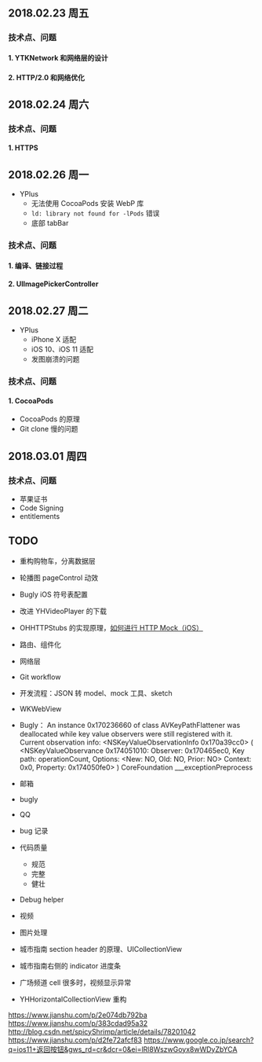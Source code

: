 ## 2018.02.23 周五


### 技术点、问题
#### 1. YTKNetwork 和网络层的设计

#### 2. HTTP/2.0 和网络优化


## 2018.02.24 周六


### 技术点、问题

#### 1. HTTPS

## 2018.02.26 周一

- YPlus
  - 无法使用 CocoaPods 安装 WebP 库 
  - `ld: library not found for -lPods` 错误
  - 底部 tabBar

### 技术点、问题
#### 1. 编译、链接过程

#### 2. UIImagePickerController

## 2018.02.27 周二

- YPlus
  - iPhone X 适配
  - iOS 10、iOS 11 适配
  - 发图崩溃的问题

### 技术点、问题
#### 1. CocoaPods 

- CocoaPods 的原理
- Git clone 慢的问题


## 2018.03.01 周四


### 技术点、问题
- 苹果证书
- Code Signing
- entitlements

## TODO
- 重构购物车，分离数据层
- 轮播图 pageControl 动效
- Bugly iOS 符号表配置
- 改进 YHVideoPlayer 的下载
- OHHTTPStubs 的实现原理，[如何进行 HTTP Mock（iOS）](https://github.com/Draveness/analyze/blob/master/contents/OHHTTPStubs/如何进行%20HTTP%20Mock（iOS）.md)
- 路由、组件化
- 网络层
- Git workflow
- 开发流程：JSON 转 model、mock 工具、sketch
- WKWebView

- Bugly： An instance 0x170236660 of class AVKeyPathFlattener was deallocated while key value observers were still registered with it. Current observation info: <NSKeyValueObservationInfo 0x170a39cc0> ( <NSKeyValueObservance 0x174051010: Observer: 0x170465ec0, Key path: operationCount, Options: <New: NO, Old: NO, Prior: NO> Context: 0x0, Property: 0x174050fe0> )
CoreFoundation ___exceptionPreprocess

- 邮箱
- bugly
- QQ
- bug 记录
- 代码质量
  - 规范
  - 完整
  - 健壮

- Debug helper
- 视频
- 图片处理
- 城市指南 section header 的原理、UICollectionView
- 城市指南右侧的 indicator 进度条
- 广场频道 cell 很多时，视频显示异常
- YHHorizontalCollectionView 重构


https://www.jianshu.com/p/2e074db792ba
https://www.jianshu.com/p/383cdad95a32
http://blog.csdn.net/spicyShrimp/article/details/78201042
https://www.jianshu.com/p/d2fe72afcf83
https://www.google.co.jp/search?q=ios11+返回按钮&gws_rd=cr&dcr=0&ei=lRl8WszwGoyx8wWDyZbYCA


